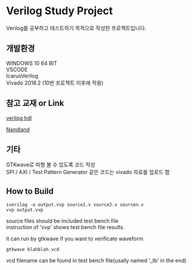 # Verilog Study Project
Verilog를 공부하고 테스트하기 목적으로 작성한 프로젝트입니다.

## 개발환경   
WINDOWS 10 64 BIT   
VSCODE     
IcarusVerilog    
Vivado 2018.2 (10번 프로젝트 이후에 적용)
        
## 참고 교재 or Link
[verilog hdl](https://book.naver.com/bookdb/book_detail.nhn?bid=1912296 "verilog hdl 교재")   

[Nandland](https://www.nandland.com/verilog/tutorials/index.html "Nandland")

## 기타 
GTKwave로 파형 볼 수 있도록 코드 작성   
SPI / AXI / Test Pattern Generator 같은 코드는 vivado 자료를 업로드 함

## How to Build
``` 
iverilog -o output.vvp source1.v source2.v sourcen.v
vvp output.vvp
```
source files should be included test bench file   
instruction of 'vvp' shows test bench file results.

it can run by gtkwave if you want to verificate waveform.
```
gtkwave blahblah.vcd
```
vcd filename can be found in test bench file(usally named '_tb' in the end)